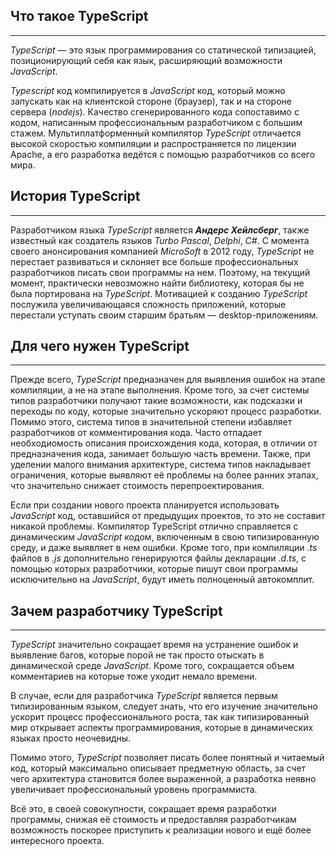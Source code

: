 ## Что такое TypeScript
________________

*TypeScript* — это язык программирования со статической типизацией, позиционирующий себя как язык, расширяющий возможности *JavaScript*.  
  
*Typescript* код компилируется в *JavaScript* код, который можно запускать как на клиентской стороне (браузер), так и на стороне сервера (*nodejs*). Качество сгенерированного кода сопоставимо с кодом, написанным профессиональным разработчиком с большим стажем. Мультиплатформенный компилятор *TypeScript* отличается высокой скоростью компиляции и распространяется по лицензии Apache, а его разработка ведётся с помощью разработчиков со всего мира.

## История TypeScript
________________

Разработчиком языка *TypeScript* является ***Андерс Хейлсберг***, также известный как создатель языков *Turbo Pascal*, *Delphi*, *C#*. С момента своего анонсирования компанией *MicroSoft* в 2012 году, *TypeScript* не перестает развиваться и склоняет все больше профессиональных разработчиков писать свои программы на нем. Поэтому, на текущий момент, практически невозможно найти библиотеку, которая бы не была портирована на *TypeScript*. Мотивацией к созданию *TypeScript* послужила увеличивающаяся сложность приложений, которые перестали уступать своим старшим братьям — desktop-приложениям.


## Для чего нужен TypeScript
________________

Прежде всего, *TypeScript* предназначен для выявления ошибок на этапе компиляции, а не на этапе выполнения. Кроме того, за счет системы типов разработчики получают такие возможности, как подсказки и переходы по коду, которые значительно ускоряют процесс разработки. Помимо этого, система типов в значительной степени избавляет разработчиков от комментирования кода. Часто отпадает необходиомость описания происхождения кода, которая, в отличии от предназначения кода, занимает большую часть времени. Также, при уделении малого внимания архитектуре, система типов накладывает ограничения, которые выявляют её проблемы на более ранних этапах, что значительно снижает стоимость перепроектирования.

Если при создании нового проекта планируется использовать *JavaScript* код, оставшийся от предыдущих проектов, то это не составит никакой проблемы. Компилятор TypeScript отлично справляется с динамическим *JavaScript* кодом, включенным в свою типизированную среду, и даже выявляет в нем ошибки. Кроме того, при компиляции *.ts* файлов в *.js* дополнительно генерируются файлы декларации *.d.ts*, с помощью которых разработчики, которые пишут свои программы исключительно на *JavaScript*, будут иметь полноценный автокомплит.

## Зачем разработчику TypeScript
________________

*TypeScript* значительно сокращает время на устранение ошибок и выявление багов, которые порой не так просто отыскать в динамической среде *JavaScript*. Кроме того, сокращается объем комментариев на которые тоже уходит немало времени.

В случае, если для разработчика *TypeScript* является первым типизированным языком, следует знать, что его изучение значительно ускорит процесс профессионального роста, так как типизированный мир открывает аспекты программирования, которые в динамических языках просто неочевидны.

Помимо этого, *TypeScript* позволяет писать более понятный и читаемый код, который максимально описывает предметную область, за счет чего архитектура становится более выраженной, а разработка неявно увеличивает профессиональный уровень программиста.

Всё это, в своей совокупности, сокращает время разработки программы, снижая её стоимость и предоставляя разработчикам возможность поскорее приступить к реализации нового и ещё более интересного проекта.

